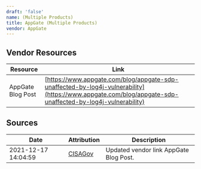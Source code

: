 ```yaml
---
draft: 'false'
name: (Multiple Products)
title: AppGate (Multiple Products)
vendor: AppGate
---
```


## Vendor Resources
| Resource | Link |
| --- | --- |
| AppGate Blog Post | [https://www.appgate.com/blog/appgate-sdp-unaffected-by-log4j-vulnerability](https://www.appgate.com/blog/appgate-sdp-unaffected-by-log4j-vulnerability) |



## Sources
| Date | Attribution | Description |
| --- | --- | --- |
| 2021-12-17 14:04:59 | [CISAGov](https://raw.githubusercontent.com/cisagov/log4j-affected-db/develop/README.md) | Updated vendor link AppGate Blog Post.  |
